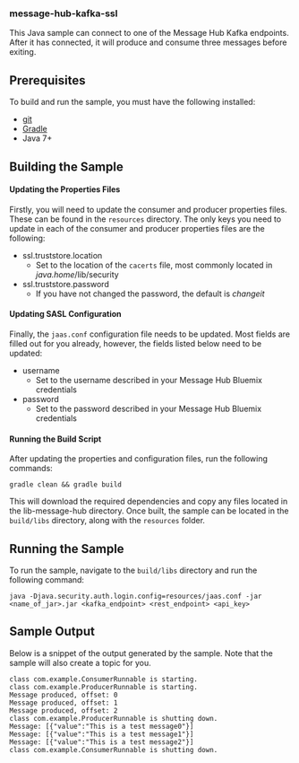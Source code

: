 ### message-hub-kafka-ssl
This Java sample can connect to one of the Message Hub Kafka endpoints. After it
has connected, it will produce and consume three messages before exiting.

## Prerequisites
To build and run the sample, you must have the following installed:
* [git](https://git-scm.com/)
* [Gradle](https://gradle.org/)
* Java 7+

## Building the Sample

#### Updating the Properties Files
Firstly, you will need to update the consumer and producer properties files. These can be found
in the ```resources``` directory. The only keys you need to update in each of the consumer and
producer properties files are the following:

* ssl.truststore.location
  * Set to the location of the `cacerts` file, most commonly located in _java.home_/lib/security
* ssl.truststore.password
  * If you have not changed the password, the default is _changeit_

#### Updating SASL Configuration
Finally, the `jaas.conf` configuration file needs to be updated. Most fields are filled out for you already, however, the fields listed below need to be updated:

* username
  * Set to the username described in your Message Hub Bluemix credentials
* password
  * Set to the password described in your Message Hub Bluemix credentials

#### Running the Build Script
After updating the properties and configuration files, run the following commands:
```shell
gradle clean && gradle build
 ```

This will download the required dependencies and copy any files located in the lib-message-hub directory.
Once built, the sample can be located in the `build/libs` directory, along with the `resources` folder.

## Running the Sample
To run the sample, navigate to the `build/libs` directory and run the following command:
```shell
java -Djava.security.auth.login.config=resources/jaas.conf -jar <name_of_jar>.jar <kafka_endpoint> <rest_endpoint> <api_key>
```

## Sample Output
Below is a snippet of the output generated by the sample. Note that the sample will also create
a topic for you.

```
class com.example.ConsumerRunnable is starting.
class com.example.ProducerRunnable is starting.
Message produced, offset: 0
Message produced, offset: 1
Message produced, offset: 2
class com.example.ProducerRunnable is shutting down.
Message: [{"value":"This is a test message0"}]
Message: [{"value":"This is a test message1"}]
Message: [{"value":"This is a test message2"}]
class com.example.ConsumerRunnable is shutting down.
```
